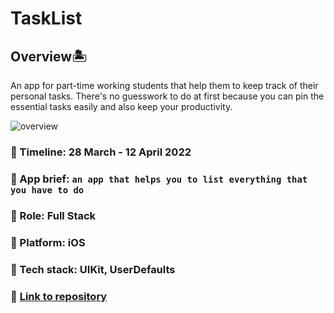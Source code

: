 # TaskList

## Overview🏝 
An app for part-time working students that help them to keep track of their personal tasks. There's no guesswork to do at first because you can pin the essential tasks easily and also keep your productivity.

![overview](https://user-images.githubusercontent.com/70984049/178643621-27649eb7-3de6-492e-96cd-0b5cfcf804b7.png)

### 📅 Timeline: 28 March - 12 April 2022
### 🎯 App brief: `an app that helps you to list everything that you have to do`
### 🔦 Role: Full Stack
### 🚉 Platform: iOS
### 🔧 Tech stack: UIKit, UserDefaults
### 🔗 [Link to repository](https://github.com/Jevania/iOS-tasklist)

